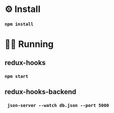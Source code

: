# ⚙ Install

### `npm install`

# 🏃‍♀️ Running
## redux-hooks
### `npm start`

## redux-hooks-backend
### ` json-server --watch db.json --port 5000`